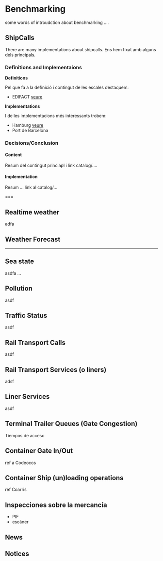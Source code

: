 # Benchmarking
some words of introudction about benchmarking ....

## ShipCalls
There are many implementations about shipcalls. Ens hem fixat amb alguns dels principals.
### Definitions and Implementaions
**Definitions**

Pel que fa a la definició i contingut de les escales destaquem:
- EDIFACT [veure](http://uncefact.org)
  
**Implementations**

I de les implementacions més interessants trobem:
- Hamburg [veure](http://hafen-hamburg.de)
- Port de Barcelona 
### Decisions/Conclusion
#### Content
Resum del contingut princiapl i link catalog/....
#### Implementation
Resum ... link al catalog/...

===

## Realtime weather
adfa
## Weather Forecast
--- 

## Sea state
asdfa
...

## Pollution
asdf
## Traffic Status 
asdf
## Rail Transport Calls
asdf
## Rail Transport Services (o liners)
adsf
## Liner Services
asdf

## Terminal Trailer Queues (Gate Congestion)
Tiempos de acceso

## Container Gate In/Out
ref a Codeocos

## Container Ship (un)loading operations
ref Coarris
## Inspecciones sobre la mercancía
- PIF
- escáner
## News

## Notices

